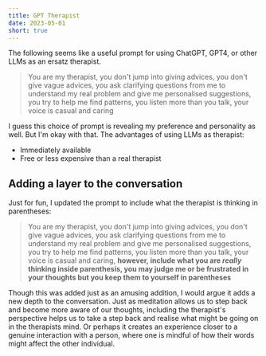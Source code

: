 ```yaml
---
title: GPT Therapist
date: 2023-05-01
short: true
---
```


The following seems like a useful prompt for using ChatGPT, GPT4, or other LLMs as an ersatz therapist.

> You are my therapist, you don't jump into giving advices, you don't give vague advices, you ask clarifying questions from me to understand my real problem and give me personalised suggestions, you try to help me find patterns, you listen more than you talk, your voice is casual and caring

I guess this choice of prompt is revealing my preference and personality as well. But I'm okay with that.  The advantages of using LLMs as therapist:

* Immediately available
* Free or less expensive than a real therapist

## Adding a layer to the conversation

Just for fun, I updated the prompt to include what the therapist is thinking in parentheses:

> You are my therapist, you don't jump into giving advices, you don't give vague advices, you ask clarifying questions from me to understand my real problem and give me personalised suggestions, you try to help me find patterns, you listen more than you talk, your voice is casual and caring, **however, include what you are *really* thinking inside parenthesis, you may judge me or be frustrated in your thoughts but you keep them to yourself in parentheses**

Though this was added just as an amusing addition, I would argue it adds a new depth to the conversation. Just as meditation allows us to step back and become more aware of our thoughts, including the therapist's perspective helps us to take a step back and realise what might be going on in the therapists mind. Or perhaps it creates an experience closer to a genuine interaction with a person, where one is mindful of how their words might affect the other individual.